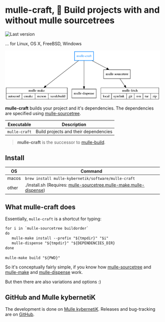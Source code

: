 # mulle-craft, 🚬 Build projects with and without mulle sourcetrees

![Last version](https://img.shields.io/github/tag/mulle-nat/mulle-craft.svg)

... for Linux, OS X, FreeBSD, Windows

![Overview](mulle-craft-overview.png)

**mulle-craft** builds your project and it's dependencies. The dependencies are specified using [mulle-sourcetree](https://github.com/mulle-sde/mulle-sourcetree). 


Executable    | Description
--------------|--------------------------------
`mulle-craft` | Build projects and their dependencies


> **mulle-craft** is the successor to [mulle-build](https://github.com/mulle-nat/mulle-build).


## Install

OS    | Command
------|------------------------------------
macos | `brew install mulle-kybernetik/software/mulle-craft`
other | ./install.sh  (Requires: [mulle-sourcetree](https://github.com/mulle-sde/mulle-sourcetree),[mulle-make](https://github.com/mulle-sde/mulle-make),[mulle-dispense](https://github.com/mulle-sde/mulle-dispense))


## What mulle-craft does

Essentially, `mulle-craft` is a shortcut for typing:

```
for i in `mulle-sourcetree buildorder`
do
   mulle-make install --prefix "${tmpdir}" "$i"
   mulle-dispense "${tmpdir}" "${DEPENDENCIES_DIR}
done

mulle-make build "${PWD}"
```

So it's conceptually fairly simple, if you know how [mulle-sourcetree](https://github.com/mulle-sde/mulle-sourcetree) and [mulle-make](https://github.com/mulle-sde/mulle-make) and [mulle-dispense](https://github.com/mulle-sde/mulle-dispense) work. 

But then there are also variations and options :) 


## GitHub and Mulle kybernetiK

The development is done on [Mulle kybernetiK](https://www.mulle-kybernetik.com/software/git/mulle-craft/master). Releases and bug-tracking are on [GitHub](https://github.com/mulle-sde/mulle-craft).


